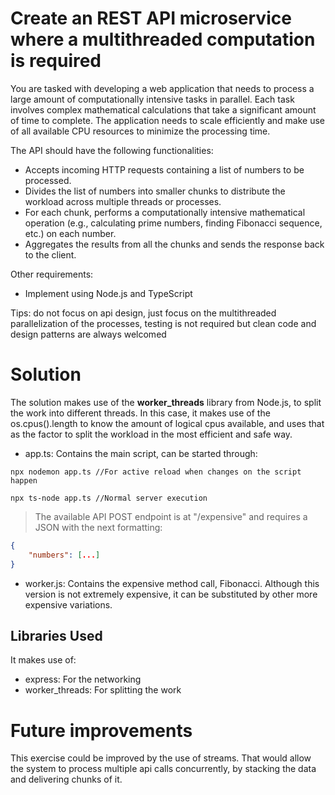 # Create an REST API microservice where a multithreaded computation is required
You are tasked with developing a web application that needs to process a large amount of computationally intensive tasks in parallel. Each task involves complex mathematical calculations that take a significant amount of time to complete. The application needs to scale efficiently and make use of all available CPU resources to minimize the processing time.

The API should have the following functionalities:
- Accepts incoming HTTP requests containing a list of numbers to be processed.
- Divides the list of numbers into smaller chunks to distribute the workload across multiple threads or processes.
- For each chunk, performs a computationally intensive mathematical operation (e.g.,
calculating prime numbers, finding Fibonacci sequence, etc.) on each number.
- Aggregates the results from all the chunks and sends the response back to the client.
  
Other requirements:
- Implement using Node.js and TypeScript

Tips: do not focus on api design, just focus on the multithreaded parallelization of the processes, testing is not required but clean code and design patterns are always welcomed

# Solution
The solution makes use of the **worker_threads** library from Node.js, to split the work into different threads. In this case, it makes use of the os.cpus().length to know the amount of logical cpus available, and uses that as the factor to split the workload in the most efficient and safe way.

- app.ts: Contains the main script, can be started through:

```
npx nodemon app.ts //For active reload when changes on the script happen

npx ts-node app.ts //Normal server execution
```

> The available API POST endpoint is at "/expensive" and requires a JSON with the next formatting:
> 
```json
{
    "numbers": [...]
}
```

- worker.js: Contains the expensive method call, Fibonacci. Although this version is not extremely expensive, it can be substituted by other more expensive variations. 

## Libraries Used
It makes use of:
- express: For the networking
- worker_threads: For splitting the work 
 
# Future improvements
This exercise could be improved by the use of streams. That would allow the system to process multiple api calls concurrently, by stacking the data and delivering chunks of it. 
